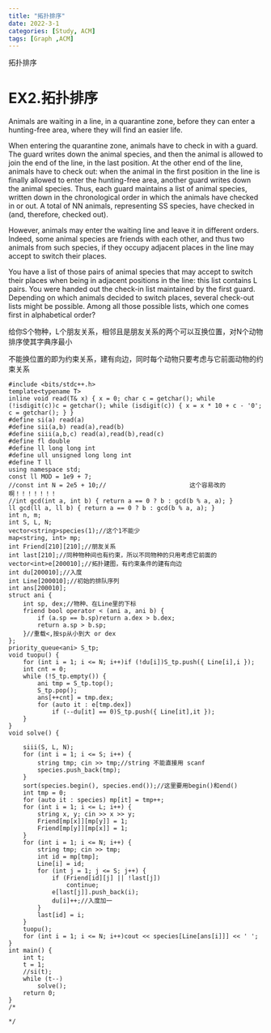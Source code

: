 ```yaml
---
title: "拓扑排序"
date: 2022-3-1
categories: [Study, ACM]
tags: [Graph ,ACM]
---
```


拓扑排序

<!-- more -->

# EX2.拓扑排序

Animals are waiting in a line, in a quarantine zone, before they can enter a hunting-free area, where they will find an easier life.

When entering the quarantine zone, animals have to check in with a guard. The guard writes down the animal species, and then the animal is allowed to join the end of the line, in the last position. At the other end of the line, animals have to check out: when the animal in the first position in the line is finally allowed to enter the hunting-free area, another guard writes down the animal species. Thus, each guard maintains a list of animal species, written down in the chronological order in which the animals have checked in or out. A total of NN animals, representing SS species, have checked in (and, therefore, checked out).

However, animals may enter the waiting line and leave it in different orders. Indeed, some animal species are friends with each other, and thus two animals from such species, if they occupy adjacent places in the line may accept to switch their places.

You have a list of those pairs of animal species that may accept to switch their places when being in adjacent positions in the line: this list contains L pairs. You were handed out the check-in list maintained by the first guard. Depending on which animals decided to switch places, several check-out lists might be possible. Among all those possible lists, which one comes first in alphabetical order?

给你S个物种，L个朋友关系，相邻且是朋友关系的两个可以互换位置，对N个动物排序使其字典序最小

不能换位置的即为约束关系，建有向边，同时每个动物只要考虑与它前面动物的约束关系

```
#include <bits/stdc++.h>
template<typename T>
inline void read(T& x) { x = 0; char c = getchar(); while (!isdigit(c))c = getchar(); while (isdigit(c)) { x = x * 10 + c - '0'; c = getchar(); } }
#define si(a) read(a)
#define sii(a,b) read(a),read(b)
#define siii(a,b,c) read(a),read(b),read(c)
#define fl double
#define ll long long int
#define ull unsigned long long int
#define T ll
using namespace std;
const ll MOD = 1e9 + 7;
//const int N = 2e5 + 10;//                       这个容易改的啊！！！！！！！
//int gcd(int a, int b) { return a == 0 ? b : gcd(b % a, a); }
ll gcd(ll a, ll b) { return a == 0 ? b : gcd(b % a, a); }
int n, m;
int S, L, N;
vector<string>species(1);//这个1不能少
map<string, int> mp;
int Friend[210][210];//朋友关系
int last[210];//同种物种间也有约束，所以不同物种的只用考虑它前面的
vector<int>e[200010];//拓扑建图，有约束条件的建有向边
int du[200010];//入度
int Line[200010];//初始的排队序列
int ans[200010];
struct ani {
	int sp, dex;//物种、在Line里的下标
	friend bool operator < (ani a, ani b) {
		if (a.sp == b.sp)return a.dex > b.dex;
		return a.sp > b.sp;
	}//重载<,按sp从小到大 or dex
};
priority_queue<ani> S_tp;
void tuopu() {
	for (int i = 1; i <= N; i++)if (!du[i])S_tp.push({ Line[i],i });
	int cnt = 0;
	while (!S_tp.empty()) {
		ani tmp = S_tp.top();
		S_tp.pop();
		ans[++cnt] = tmp.dex;
		for (auto it : e[tmp.dex])
			if (--du[it] == 0)S_tp.push({ Line[it],it });
	}
}
void solve() {

	siii(S, L, N);
	for (int i = 1; i <= S; i++) {
		string tmp; cin >> tmp;//string 不能直接用 scanf
		species.push_back(tmp);
	}
	sort(species.begin(), species.end());//这里要用begin()和end()
	int tmp = 0;
	for (auto it : species) mp[it] = tmp++;
	for (int i = 1; i <= L; i++) {
		string x, y; cin >> x >> y;
		Friend[mp[x]][mp[y]] = 1;
		Friend[mp[y]][mp[x]] = 1;
	}
	for (int i = 1; i <= N; i++) {
		string tmp; cin >> tmp;
		int id = mp[tmp];
		Line[i] = id;
		for (int j = 1; j <= S; j++) {
			if (Friend[id][j] || !last[j])
				continue;
			e[last[j]].push_back(i);
			du[i]++;//入度加一
		}
		last[id] = i;
	}
	tuopu();
	for (int i = 1; i <= N; i++)cout << species[Line[ans[i]]] << ' ';
}
int main() {
	int t;
	t = 1;
	//si(t);
	while (t--)
		solve();
	return 0;
}
/*

*/
```


